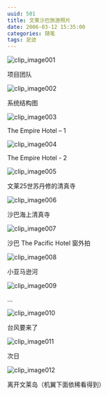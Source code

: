 ```yaml
---
uuid: 501
title: 文莱沙巴旅游照片
date: 2006-03-12 15:35:00
categories: 随笔
tags: 足迹
---
```

![clip_image001](https://skywind3000.github.io/images/blog/wp-content/2011/04/clip_image001_thumb1.jpg)

项目团队

![clip_image002](https://skywind3000.github.io/images/blog/wp-content/2011/04/clip_image002_thumb1.jpg)

系统结构图

![clip_image003](https://skywind3000.github.io/images/blog/wp-content/2011/04/clip_image003_thumb1.jpg)

The Empire Hotel – 1

![clip_image004](https://skywind3000.github.io/images/blog/wp-content/2011/04/clip_image004_thumb1.jpg)

The Empire Hotel - 2

![clip_image005](https://skywind3000.github.io/images/blog/wp-content/2011/04/clip_image005_thumb1.jpg)

文莱25世苏丹修的清真寺

![clip_image006](https://skywind3000.github.io/images/blog/wp-content/2011/04/clip_image006_thumb.jpg)

沙巴海上清真寺

![clip_image007](https://skywind3000.github.io/images/blog/wp-content/2011/04/clip_image007_thumb.jpg)

沙巴 The Pacific Hotel 窗外拍

![clip_image008](https://skywind3000.github.io/images/blog/wp-content/2011/04/clip_image008_thumb.jpg)

小亚马逊河

![clip_image009](https://skywind3000.github.io/images/blog/wp-content/2011/04/clip_image009_thumb.jpg)

...

![clip_image010](https://skywind3000.github.io/images/blog/wp-content/2011/04/clip_image010_thumb.jpg)

台风要来了

![clip_image011](https://skywind3000.github.io/images/blog/wp-content/2011/04/clip_image011_thumb.jpg)

次日

![clip_image012](https://skywind3000.github.io/images/blog/wp-content/2011/04/clip_image012_thumb.jpg)

离开文莱岛（机翼下面依稀看得到）

